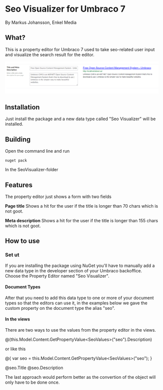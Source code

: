 
Seo Visualizer for Umbraco 7
============================

By Markus Johansson, Enkel Media

What?
-----
This is a property editor for Umbraco 7 used to take seo-related user input and visualize the search result for the editor.

![Screenshot of Seo Visualizer](/documentation/seo-example.png "Screenshot")

Installation
------------
Just install the package and a new data type called "Seo Visualizer" will be installed.

## Building
Open the command line and run 

```
nuget pack
```

In the SeoVisualizer-folder

Features
------------
The property editor just shows a form with two fields

**Page title**
Shows a hit for the user if the title is longer than 70 chars which is not goot.

**Meta description**
Shows a hit for the user if the title is longer than 155 chars which is not goot.


How to use
----------

### Set ut
If you are installing the package using NuGet you'll have to manually add a new data type in the developer section of your Umbraco backoffice. Choose the Property Editor named "Seo Visualizer".

#### Document Types

After that you need to add this data type to one or more of your document types so that the editors can use it, in the examples below we gave the custom property on the document type the alias "seo".

#### In the views

There are two ways to use the values from the property editor in the views.

@(this.Model.Content.GetPropertyValue&lt;SeoValues&gt;("seo").Description)

or like this

@{
  var seo = this.Model.Content.GetPropertyValue&lt;SeoValues&gt;("seo");
}

@seo.Title
@seo.Description

The last approach would perform better as the convertion of the object will only have to be done once.
